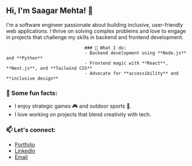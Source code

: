 ## Hi, I'm Saagar Mehta! 👋

I'm a software engineer passionate about building inclusive, user-friendly web applications. I thrive on solving complex problems and love to engage in projects that challenge my skills in backend and frontend development.
                                  
                                  ### 🌟 What I do:
                                  - Backend development using **Node.js** and **Python**
                                  - Frontend magic with **React**, **Next.js**, and **Tailwind CSS**
                                  - Advocate for **accessibility** and **inclusive design**

### 🚀 Some fun facts:
- I enjoy strategic games 🎮 and outdoor sports 🏀.
- I love working on projects that blend creativity with tech.
  
### 📫 Let's connect:
- [Portfolio](https://your-portfolio-link.com)
- [LinkedIn](https://www.linkedin.com/in/saagar-mehta97/)
- [Email](saagar.mehta97@gmail.com)

